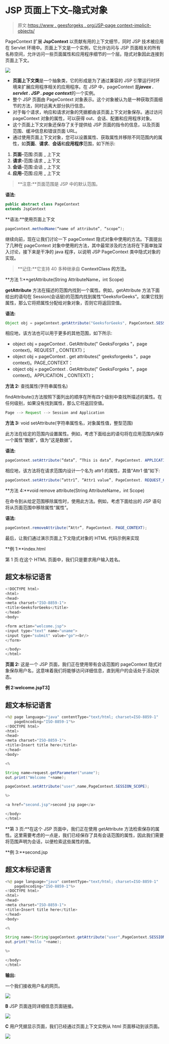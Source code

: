 # JSP 页面上下文–隐式对象

> 原文:[https://www . geesforgeks . org/JSP-page context-implicit-objects/](https://www.geeksforgeeks.org/jsp-pagecontext-implicit-objects/)

PageContext 扩展 **JspContext** 以贡献有用的上下文细节，同时 JSP 技术被应用在 Servlet 环境中。页面上下文是一个实例，它允许访问与 JSP 页面相关的所有名称空间，允许访问一些页面属性和应用程序细节的一个层。隐式对象因此连接到页面上下文。

![](img/f70baa3b85e5657fbed2cb36d98a25d4.png)

*   **页面上下文类**是一个抽象类，它的形成是为了通过兼容的 JSP 引擎运行时环境来扩展应用程序相关的应用程序。在 JSP 中，pageContext 是***javax . servlet . JSP . page context***的一个实例。
*   整个 JSP 页面由 PageContext 对象表示。这个对象被认为是一种获取页面细节的方法，同时远离大部分执行信息。
*   对于每个请求，响应和请求对象的凭据都由该页面上下文对象保存。通过访问 pageContext 对象的属性，可以获得 out、会话、配置和应用程序对象。
*   这个页面上下文对象还保存了关于提供给 JSP 页面的指令的信息，以及页面范围、缓冲信息和错误页面 URL。
*   通过使用页面上下文对象，您可以设置属性、获取属性并移除不同范围内的属性，如**页面**、**请求**、**会话**和**应用程序**范围，如下所示:

1.  **页面**–范围:页面 _ 上下文
2.  **请求**–范围:请求 _ 上下文
3.  **会话**–范围:会话 _ 上下文
4.  **应用**–范围:应用 _ 上下文

> **注意:**页面范围是 JSP 中的默认范围。

**语法:**

```java
public abstract class PageContext
extends JspContext
```

**语法:**使用页面上下文

```java
pageContext.methodName(“name of attribute”, “scope”);
```

继续向前，现在让我们讨论一下 pageContext 隐式对象中使用的方法。下面提出了几种在 pageContext 对象中使用的方法，其中最常涉及的方法将在下面单独深入讨论，接下来是干净的 java 程序，以说明 JSP PageContext 类中隐式对象的实现。

> **记住:**它支持 40 多种继承自 **ContextClass 的方法。**

**方法 1:**getAttribute(String AttributeName，int Scope)

**getAttribute** 方法在描述的范围内找到一个属性。例如，getAttribute 方法下面给出的语句在 Session(会话层)的范围内找到属性“GeeksforGeeks”。如果它找到属性，那么它将把属性分配给对象对象，否则它将返回空值。

**语法:**

```java
Object obj = pageContext.getAttribute("GeeksforGeeks", PageContext.SESSION_CONTEXT);
```

相应地，该方法也可以用于更多的其他范围，如下所示:

*   object obj = pageContext . GetAttribute(" GeeksForgeks "，page context)。REQUEST _ CONTEXT)；
*   object obj = pageContext . get attributes(" geeksforgeeks "，page context)。PAGE_CONTEXT：
*   object obj = pageContext . GetAttribute(" GeeksForgeks "，page context)。APPLICATION _ CONTEXT)；

**方法 2:** 查找属性(字符串属性名)

findAttribute()方法按照下面列出的顺序在所有四个级别中查找所描述的属性。在任何级别，如果没有找到属性，那么它将返回空值。

```java
Page --> Request --> Session and Application
```

**方法 3:** void setAttribute(字符串属性名，对象属性值，整型范围)

此方法在给定的范围内设置属性。例如，考虑下面给出的语句将在应用范围内保存一个属性“数据”，值为“这是数据”。

**语法:**

```java
pageContext.setAttribute(“data”, “This is data”, PageContext. APPLICATION_CONTEXT);
```

相应地，该方法将在请求范围内设计一个名为 attr1 的属性，其值“Attr1 值”如下:

```java
pageContext.setAttribute(“attr1”, “Attr1 value”, PageContext. REQUEST_CONTEXT);
```

**方法 4:**void remove attribute(String AttributeName，int Scope)

在命令到从给定范围移除属性时，使用此方法。例如，考虑下面给出的 JSP 语句将从页面范围中移除属性“属性”。

**语法:**

```java
pageContext.removeAttribute(“Attr”, PageContext. PAGE_CONTEXT);
```

最后，让我们通过演示页面上下文隐式对象的 HTML 代码示例来实现

**例 1:**index.html

第 1 页:在这个 HTML 页面中，我们只是要求用户输入姓名。

## 超文本标记语言

```java
<!DOCTYPE html>
<html>
<head>
<meta charset="ISO-8859-1">
<title>GeeksforGeeks</title>
</head>
<body>

<form action="welcome.jsp">  
<input type="text" name="uname">  
<input type="submit" value="go"><br/>  
</form>

</body>
</html>
```

**页面 2:** 这是一个 JSP 页面，我们正在使用带有会话范围的 pageContext 隐式对象保存用户名，这意味着我们将能够访问详细信息，直到用户的会话处于活动状态。

**例 2:**welcome.jsp**T3】**

## 超文本标记语言

```java
<%@ page language="java" contentType="text/html; charset=ISO-8859-1"
    pageEncoding="ISO-8859-1"%>
<!DOCTYPE html>
<html>
<head>
<meta charset="ISO-8859-1">
<title>Insert title here</title>
</head>
<body>

<%   

String name=request.getParameter("uname");  
out.print("Welcome "+name);  

pageContext.setAttribute("user",name,PageContext.SESSION_SCOPE);   

%> 

<a href="second.jsp">second jsp page</a> 

</body>
</html>
```

**第 3 页:**在这个 JSP 页面中，我们正在使用 getAttribute 方法检索保存的属性。这里需要考虑的一点是，我们已经保存了具有会话范围的属性，因此我们需要将范围声明为会话，以便检索这些属性的值。

**例 3:**second.jsp

## 超文本标记语言

```java
<%@ page language="java" contentType="text/html; charset=ISO-8859-1"
    pageEncoding="ISO-8859-1"%>
<!DOCTYPE html>
<html>
<head>
<meta charset="ISO-8859-1">
<title>Insert title here</title>
</head>
<body>

<%   

String name=(String)pageContext.getAttribute("user",PageContext.SESSION_SCOPE);  
out.print("Hello "+name);  

%> 

</body>
</html>
```

**输出:**

一个我们接收用户名的网页。

![](img/c8e91e994d681a70cb021cefe34b3d2d.png)

**B** JSP 页面连同详细信息页面链接。

![](img/b915050c008e000c834e674d4c70ff89.png)

**C** 用户凭据显示页面，我们已经通过页面上下文实例从 html 页面移动到该页面。

![](img/a19cff28165cf4dba3694d90685d8239.png)